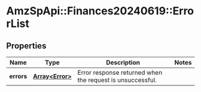 # AmzSpApi::Finances20240619::ErrorList

## Properties
Name | Type | Description | Notes
------------ | ------------- | ------------- | -------------
**errors** | [**Array&lt;Error&gt;**](Error.md) | Error response returned when the request is unsuccessful. | 


